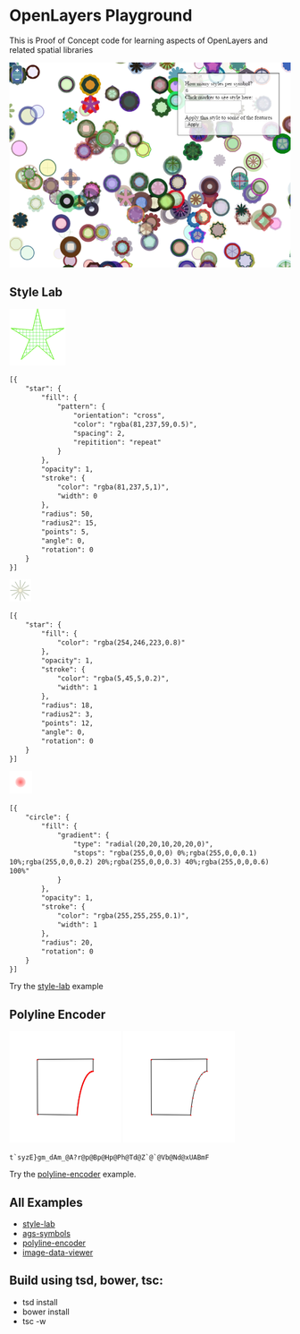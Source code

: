 # OpenLayers Playground

This is Proof of Concept code for learning
aspects of OpenLayers and related spatial libraries

![alt text](./ux/docs/style-lab.png "ux/style-lab")

## Style Lab
![5star](./ux/docs/5star.png)
```
[{
    "star": {
        "fill": {
            "pattern": {
                "orientation": "cross",
                "color": "rgba(81,237,59,0.5)",
                "spacing": 2,
                "repitition": "repeat"
            }
        },
        "opacity": 1,
        "stroke": {
            "color": "rgba(81,237,5,1)",
            "width": 0
        },
        "radius": 50,
        "radius2": 15,
        "points": 5,
        "angle": 0,
        "rotation": 0
    }
}]
```

![starlight](./ux/docs/starlight.png)

```
[{
    "star": {
        "fill": {
            "color": "rgba(254,246,223,0.8)"
        },
        "opacity": 1,
        "stroke": {
            "color": "rgba(5,45,5,0.2)",
            "width": 1
        },
        "radius": 18,
        "radius2": 3,
        "points": 12,
        "angle": 0,
        "rotation": 0
    }
}]
```

![redheat](./ux/docs/redheat.png)


```
[{
    "circle": {
        "fill": {
            "gradient": {
                "type": "radial(20,20,10,20,20,0)",
                "stops": "rgba(255,0,0,0) 0%;rgba(255,0,0,0.1) 10%;rgba(255,0,0,0.2) 20%;rgba(255,0,0,0.3) 40%;rgba(255,0,0,0.6) 100%"
            }
        },
        "opacity": 1,
        "stroke": {
            "color": "rgba(255,255,255,0.1)",
            "width": 1
        },
        "radius": 20,
        "rotation": 0
    }
}]
```
Try the [style-lab](https://rawgit.com/ca0v/ol3-lab/master/rawgit.html?run=ux/style-lab)
 example

## Polyline Encoder

![before](./ux/docs/not-simplify.png) 
![after](./ux/docs/simplify.png)
```
t`syzE}gm_dAm_@A?r@p@Bp@Hp@Ph@Td@Z`@`@Vb@Nd@xUABmF
```

Try the [polyline-encoder](https://rawgit.com/ca0v/ol3-lab/master/rawgit.html?run=ux/polyline-encoder) example.

## All Examples

* [style-lab](https://rawgit.com/ca0v/ol3-lab/master/rawgit.html?run=ux/style-lab)
* [ags-symbols](https://rawgit.com/ca0v/ol3-lab/master/rawgit.html?run=ux/ags-symbols)
* [polyline-encoder](https://rawgit.com/ca0v/ol3-lab/master/rawgit.html?run=ux/polyline-encoder)
* [image-data-viewer](https://rawgit.com/ca0v/ol3-lab/master/rawgit.html?run=ux/image-data-viewer)

## Build using tsd, bower, tsc:

* tsd install
* bower install
* tsc -w

